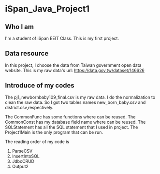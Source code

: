 # iSpan_Java_Project1
## Who I am
I'm a student of iSpan EEIT Class.
This is my first project.


## Data resource
In this project,
I choose the data from Taiwan government open data website.
This is my raw data's url: https://data.gov.tw/dataset/146626


## Introduce of my codes
The pj1_newbornbaby109_final.csv is my raw data.
I do the normalization to clean the raw data.
So I got two tables names new_born_baby.csv and district.csv,respectively. 

The CommonFunc has some functions where can be reused.
The CommonConst has my database field name where can be reused.
The SQLStatement has all the SQL statement that I used in project.
The Project1Main is the only program that can be run.

The reading order of my code is
1. ParseCSV
2. InsertIntoSQL
3. JdbcCRUD
4. Output2


